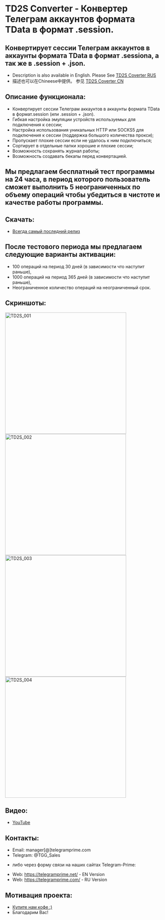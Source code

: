# TD2S Converter - Конвертер Телеграм аккаунтов формата TData в формат .session.
## Конвертирует сессии Телеграм аккаунтов в аккаунты формата TData в формат .sessionа, а так же в .session + .json.
 
 * Description is also available in English. Please See [TD2S Coverter RUS](https://github.com/telegram-prime/Telegram-TData-to-Session-Converter/)
 * 描述也可以在Chineese中提供。 参见 [TD2S Coverter CN](https://github.com/telegram-prime/Telegram-TData-to-Session-Converter-CN)


## Описание функционала:
 - Конвертирует сессии Телеграм аккаунтов в аккаунты формата TData в формат.session (или .session + .json).
 - Гибкая настройка эмуляции устройств используемых для подключения к сессии;
 - Настройка использования уникальных HTTP или SOCKS5 для подключения к сессии (поддержка большого количества прокси);
 - Пропускает плохие сессии если не удалось к ним подключиться;
 - Сортирует в отдельные папки хорошие и плохие сессии;
 - Возможность сохранять журнал работы;
 - Возможность создавать бекапы перед конвертацией.


## Мы предлагаем бесплатный тест программы на 24 часа, в период которого пользователь сможет выполнить 5 неограниченных по объему операций чтобы убедиться в чистоте и качестве работы программы.

## Скачать:
 - [Всегда самый последний релиз](https://github.com/telegram-prime/Telegram-TData-to-Session-Converter-RU/releases/latest)


## После тестового периода мы предлагаем следующие варианты активации: 
- 100 операций на период 30 дней (в зависимости что наступит раньше),
- 1000 операций на период 365 дней (в зависимости что наступит раньше),
- Неограниченное количество операций на неограниченный срок.


## Скриншоты:

<img width="393" alt="TD2S_001" src="https://user-images.githubusercontent.com/94137664/209485859-b85b762e-b36a-46bf-bcbf-2d4cfa420270.png"> <img width="392" alt="TD2S_002" src="https://user-images.githubusercontent.com/94137664/209485861-a6fa3f0d-4fab-4a0d-ad27-ecf7a4c35c6f.png">
<img width="393" alt="TD2S_003" src="https://user-images.githubusercontent.com/94137664/209485858-0e3b9131-8ba8-4c99-8984-da5ca6a0c001.png"> <img width="392" alt="TD2S_004" src="https://user-images.githubusercontent.com/94137664/209485856-91316d3f-4f6c-4c71-86e1-90de1b930b87.png">

## Видео:
- [YouTube](https://youtu.be/1OCWyrkrbwU)


##  Контакты:
- Email: manager[@]telegramprime.com
- Telegram: @TGG_Sales

* либо через форму связи на наших сайтах Telegram-Prime:
- Wеb: https://telegramprime.net/ - EN Version
- Wеb: https://telegramprime.com/ - RU Version


## Мотивация проекта:
* [Купите нам кофе :)](https://commerce.coinbase.com/checkout/a0495346-539e-48df-9b43-880a3b93dc8b)
* Благодарим Вас!





